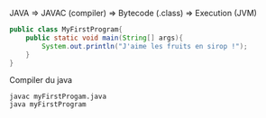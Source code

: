 

JAVA => JAVAC (compiler) => Bytecode (.class) => Execution (JVM)

```java 
public class MyFirstProgram{
	public static void main(String[] args){
		System.out.println("J'aime les fruits en sirop !");
	}
}
```

Compiler du java 
```shell
javac myFirstProgam.java 
java myFirstProgram 
```
